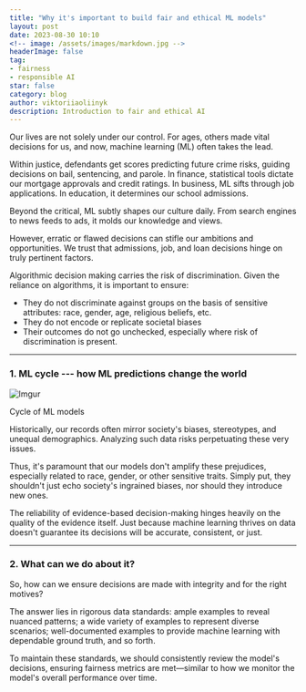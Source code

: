 ```yaml
---
title: "Why it's important to build fair and ethical ML models"
layout: post
date: 2023-08-30 10:10
<!-- image: /assets/images/markdown.jpg -->
headerImage: false
tag:
- fairness
- responsible AI
star: false
category: blog
author: viktoriiaoliinyk
description: Introduction to fair and ethical AI
---
```


Our lives are not solely under our control. For ages, others made vital decisions for us, and now, machine learning (ML) often takes the lead.

Within justice, defendants get scores predicting future crime risks, guiding decisions on bail, sentencing, and parole.
In finance, statistical tools dictate our mortgage approvals and credit ratings.
In business, ML sifts through job applications. In education, it determines our school admissions.

Beyond the critical, ML subtly shapes our culture daily. From search engines to news feeds to ads, it molds our knowledge and views.

However, erratic or flawed decisions can stifle our ambitions and opportunities. We trust that admissions, job, and loan decisions hinge on truly pertinent factors.

Algorithmic decision making carries the risk of discrimination. Given the reliance on algorithms, it is important to ensure:
* They do not discriminate against groups on the basis of sensitive attributes: race, gender, age, religious beliefs, etc.
* They do not encode or replicate societal biases
* Their outcomes do not go unchecked, especially where risk of discrimination is present.

---
### 1. ML cycle --- how ML predictions change the world

<!-- ![Markdowm Image][https://imgur.com/a/L1vDFyl] -->
![Imgur](https://i.imgur.com/RGSKyyg.png)
<figcaption class="caption">Cycle of ML models</figcaption>

Historically, our records often mirror society's biases, stereotypes, and unequal demographics. Analyzing such data risks perpetuating these very issues.

Thus, it's paramount that our models don't amplify these prejudices, especially related to race, gender, or other sensitive traits. Simply put, they shouldn't just echo society's ingrained biases, nor should they introduce new ones.

The reliability of evidence-based decision-making hinges heavily on the quality of the evidence itself. Just because machine learning thrives on data doesn't guarantee its decisions will be accurate, consistent, or just.

---
### 2. What can we do about it?

So, how can we ensure decisions are made with integrity and for the right motives?

The answer lies in rigorous data standards: ample examples to reveal nuanced patterns; a wide variety of examples to represent diverse scenarios; well-documented examples to provide machine learning with dependable ground truth, and so forth.

To maintain these standards, we should consistently review the model's decisions, ensuring fairness metrics are met—similar to how we monitor the model's overall performance over time.